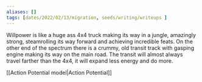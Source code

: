 ```yaml
---
aliases: []
tags: [dates/2022/02/13/migration, seeds/writing/writeups ]
---
```

 
Willpower is like a huge ass 4x4 truck making its way in a jungle, amazingly strong, steamrolling its way forward and achieving incredible feats. On the other end of the spectrum there is a crummy, old transit track with gasping engine making its way on the main road. The transit will almost always travel farther than the 4x4, it will expand less energy and do more. 

[[Action Potential model|Action Potential]]